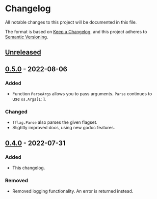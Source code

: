 # Changelog
All notable changes to this project will be documented in this file.

The format is based on [Keep a Changelog](https://keepachangelog.com/en/1.0.0/),
and this project adheres to [Semantic Versioning](https://semver.org/spec/v2.0.0.html).

<!--
Added      new features
Changed    changes in existing functionality
Deprecated soon-to-be removed features
Removed    now removed features
Fixed      any bug fixes
Security   in case of vulnerabilities
-->

## [Unreleased]

## [0.5.0] - 2022-08-06
### Added
- Function `ParseArgs` allows you to pass arguments. `Parse` continues to use `os.Args[1:]`.

### Changed
- `fflag.Parse` also parses the given flagset.
- Slightly improved docs, using new godoc features.

## [0.4.0] - 2022-07-31
### Added
- This changelog.

### Removed
- Removed logging functionality. An error is returned instead.


[Unreleased]: https://github.com/nochso/fflag/compare/v5.0.0...HEAD
[0.5.0]: https://github.com/nochso/fflag/compare/v0.5.0...v0.4.0
[0.4.0]: https://github.com/nochso/fflag/compare/v0.4.0...v0.3.1